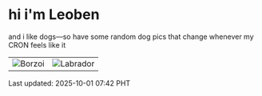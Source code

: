 # hi i'm Leoben

and i like dogs—so have some random dog pics that change whenever my CRON feels like it

|  |  |
|--------|----------|
| ![Borzoi](https://random-dog-vercel.vercel.app/api/random-borzoi?v=1759275744) | ![Labrador](https://random-dog-vercel.vercel.app/api/random-labrador?v=1759275744) |

Last updated: 2025-10-01 07:42 PHT
